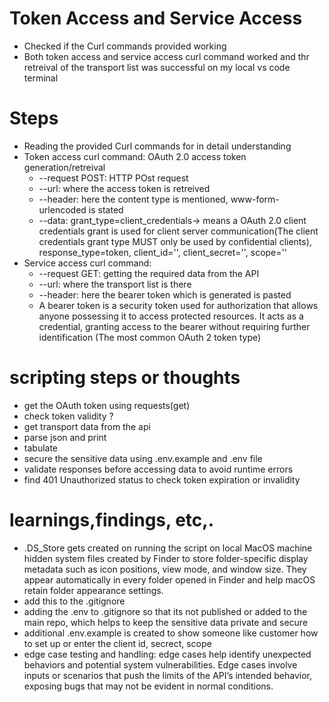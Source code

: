 # Token Access and Service Access
- Checked if the Curl commands provided working 
- Both token access and service access curl command worked and thr retreival of the transport list was successful on my local vs code terminal

# Steps 
- Reading the provided Curl commands for in detail understanding 
- Token access curl command: OAuth 2.0 access token generation/retreival 
    - --request POST: HTTP POst request
    - --url: where the access token is retreived 
    - --header: here the content type is mentioned, www-form-urlencoded is stated
    - --data: grant_type=client_credentials-> means a OAuth 2.0 client credentials grant is used for client server communication(The client credentials grant type MUST only be used by confidential clients), response_type=token, client_id='', client_secret='',  scope=''
- Service access curl command:    
    - --request GET: getting the required data from the API
    - --url: where the transport list is there
    - --header: here the bearer token which is generated is pasted
    - A bearer token is a security token used for authorization that allows anyone possessing it to access protected resources. It acts as a credential, granting access to the bearer without requiring further identification (The most common OAuth 2 token type)

# scripting steps or thoughts
- get the OAuth token using requests(get)
- check token validity ? 
- get transport data from the api 
- parse json and print
- tabulate 
- secure the sensitive data using .env.example and .env file
- validate responses before accessing data to avoid runtime errors
- find 401 Unauthorized status to check token expiration or invalidity

# learnings,findings, etc,.
- .DS_Store gets created on running the script on local MacOS machine hidden system files created by Finder to store folder-specific display metadata such as icon positions, view mode, and window size. They appear automatically in every folder opened in Finder and help macOS retain folder appearance settings.
- add this to the .gitignore
- adding the .env to .gitignore so that its not published or added to the main repo, which helps to keep the sensitive data private and secure
- additional .env.example is created to show someone like customer how to set up or enter the client id, secrect, scope
- edge case testing and handling: edge cases help identify unexpected behaviors and potential system vulnerabilities. Edge cases involve inputs or scenarios that push the limits of the API’s intended behavior, exposing bugs that may not be evident in normal conditions.  